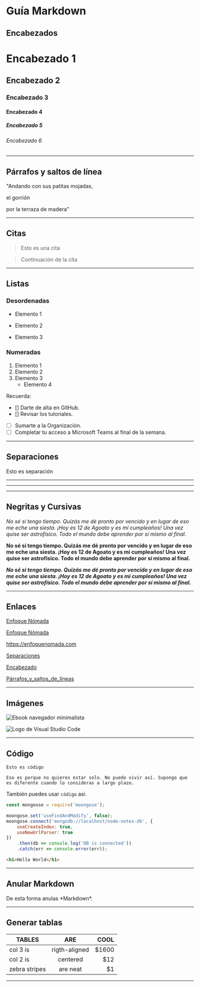 # Guía Markdown

## Encabezados
<!-- Una almohadilla generará encabezado tipo h1, con 2 tipo 2 con 3 tipo 3... hasta 6 -->
# Encabezado 1
## Encabezado 2
### Encabezado 3
#### Encabezado 4
##### Encabezado 5
###### Encabezado 6

---
## Párrafos y saltos de línea

<!-- Para generar un nuevo párrafo separa el texto con una línea en blanco (Pulsando dos veces intro).
Útil para realizar un salto de línea y empezar una frase en una línea siquiente dentro del mismo párrafo -->
"Andando con sus patitas mojadas,

el gorrión

por la terraza de madera"

---
## Citas

>Esto es una cita

>Continuación de la cita

---
## Listas

### Desordenadas
- Elemento 1
* Elemento 2
+ Elemento 3

### Numeradas
1. Elemento 1
2. Elemento 2
3. Elemento 3
    - Elemento 4

<!-- como se vio en el ejemplo de numeradas se pueden anidar ambos tipos de listas -->

Recuerda:

- [] Darte de alta en GitHub.
- [] Revisar los tutoriales.
- [ ] Sumarte a la Organización.
- [ ] Completar tu acceso a Microsoft Teams al final de la semana.

---

## Separaciones
<!-- mediante markdown intercambiara estos símbolos por la etiqueta <hr> 3 guiones, 3 barras bajas o 3 asteriscos -->
Esto es separación

***
---
___

## Negritas y Cursivas
<!-- Markdown admite las maneras de crear estos estilos, mediante asteriscos o guiones bajos, se recomienda usar siempre asteriscos -->
<!-- Si rodeas una palabra o frase con tan solo uno de estos elementos aplicaras una cursiva en cuestión -->
*No sé si tengo tiempo. Quizás me dé pronto por vencido y en lugar de eso me eche una siesta. ¡Hoy es 12 de Agoato y es mi cumpleaños! Una vez quise ser astrofísico. Todo el mundo debe aprender por sí mismo al final.*

<!-- Si utilizas 2 se aplicara la negrita o resaltado-->
**No sé si tengo tiempo. Quizás me dé pronto por vencido y en lugar de eso me eche una siesta. ¡Hoy es 12 de Agoato y es mi cumpleaños! Una vez quise ser astrofísico. Todo el mundo debe aprender por sí mismo al final.**

<!-- Si aplicas 3 serán negritas o resaltadas y Cursivas a la vez -->
***No sé si tengo tiempo. Quizás me dé pronto por vencido y en lugar de eso me eche una siesta. ¡Hoy es 12 de Agoato y es mi cumpleaños! Una vez quise ser astrofísico. Todo el mundo debe aprender por sí mismo al final.***

---

## Enlaces
<!-- Para crear enlaces debemos encerrar en corchetes la palabra frase que quieras utilizar como texto ancla y seguido sin espacios encerrar entre paréntesis el enlace en cuestión-->
[Enfoque Nómada](https://enfoquenomada.com)

<!-- Se puede añadir información extra entrecomillada justo después del enlace, para que esto sea el Title del enlace -->
[Enfoque Nómada](https://enfoquenomada.com "Productividad Móvil")

<!-- Si quieres que el URL sea el mismo enlace basta conque incluyas la propia URL entre los símbolos <> -->
<https://enfoquenomada.com>

<!-- Si queremos tener enlaces para saltar de un tema a otro, es decir un enlace interno, podriamos hacerlo mediante los encabezados, porque se generan automáticamente como anclas internas -->

[Separaciones](#separaciones)

[Encabezado](#encabezado-1)

<!-- Notar que las separaciones tienen guiones medios -->
[Párrafos_y_saltos_de_líneas](#párrafos-y-saltos-de-línea)

---

## Imágenes
<!-- Las imagenes se añaden de una forma similar a los enlaces en este caso se encierra el texto alternativo entre corchetes y entre paréntecis la ruta a la imágen, pero para que funcione como código para insertar imágenes se debe insertar un símbolo de exclamación al principio del mismo -->
![Ebook navegador minimalista](https://enfoquenomada.com/wp-content/uploads/2016/07/Crear-navegador-minimalista.jpg)

<!-- También es posible cargar la imagen localmente guardando la imagen en la misma carpeta del proyecto de Mardown -->

![Logo de Visual Studio Code](VisualStudioCodeLogo1.png)

---

## Código
<!-- Para la documentación técnica, puedes incluir cajetines de código de cualquier lenguaje, para que este no sea interpretado y se muestre de manera limpia -->
<!-- si sólo será una línea de código basta conque inicies con 4 espacios en blanco-->

    Esto es código

<!--Pero si generarás más codigo, se encerrarán con 3 Virgulillas (alt Gr + 4)~~~ por arriba y por debajo -->
~~~
Eso es porque no quieres estar solo. No puedo vivir así. Supongo que es diferente cuando lo consideras a largo plazo.
~~~
<!-- Si solo quieres resaltar código dentro de una frase se lo debe incluir entre 2 acentos graves `` -->

También puedes usar `código` así.

<!-- Ahora bien, si quiero resaltar el código con colores debo indicar de que lenguaje se trata -->

```javascript
const mongoose = require('moongose');

moongose.set('useFindAndModify', false);
moongose.connect('mongodb://localhost/node-notes-db', {
    useCreateIndex: true,
    useNewUrlParser: true
})
    .then(db => console.log('DB is connected'))
    .catch(err => console.error(err));
```
```html
<h1>Hello World</h1>
 ```
___

## Anular Markdown
<!-- Markdown utilita símbolos comunes para marcar el texto de una manera muy rápida, para poder utilizar estos símbolos deberas usar una barra invertida \ -->
De esta forma anulas \*Markdown*.

---

## Generar tablas

<!-- También podemos generar tablas (Celdas y Columnas) ahora si quieres que esten alineadas al medio debes colocar 2 puntos al principio y al final de los guiones y si se prefiere alinearlos a mano izquierda-->

| TABLES    | ARE           | COOL  |
| ----------|:-------------:|------:|
| col 3 is  | rigth-aligned | $1600 |
| col 2 is  | centered      |   $12 |
| zebra stripes| are neat   |    $1 |

---
